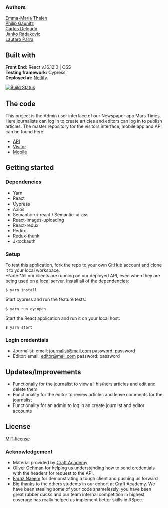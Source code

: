 ### Authors
[Emma-Maria Thalen](https://github.com/emtalen)  
[Philip Gaunitz](https://github.com/pgauntiz)  
[Carlos Delgado](https://github.com/Carltesio)  
[Janko Radakovic](https://github.com/MadFarmer101)  
[Lautaro Parra](https://github.com/dernathul) 

## Built with
**Front End:** React v.16.12.0 | CSS  
**Testing framework:** Cypress  
**Deployed at:** [Netlify](https://admin-marstimes.netlify.com/).

[![Build Status](https://semaphoreci.com/api/v1/carltesio/newsroom_3_client_admin/branches/dependabot-npm_and_yarn-jquery-3-5-0/badge.svg)](https://semaphoreci.com/carltesio/newsroom_3_client_admin)



## The code   
This project is the Admin user interface of our Newspaper app Mars Times. Here journalists can log in to create articles and editors can log in to publish articles. 
The master repository for the visitors interface, mobile app and API can be found here:
* [API](https://github.com/CraftAcademy/newsroom_3_api.git)
* [Visitor](https://github.com/CraftAcademy/newsroom_3_client_user.git)
* [Mobile](https://github.com/CraftAcademy/newsroom_3_mobile_app.git)

## Getting started
### Dependencies  
* Yarn
* React
* Cypress
* Axios
* Semantic-ui-react / Semantic-ui-css
* React-images-uploading
* React-redux
* Redux
* Redux-thunk
* J-tockauth

### Setup   
To test this application, fork the repo to your own GitHub account and clone it to your local workspace. </br>
*Note:*All our clients are running on our deployed API, even when they are being used on a local server. 
Install all of the dependencies:    
```
$ yarn install
```  
Start cypress and run the feature tests:  
```
$ yarn run cy:open
```
Start the React application and run it on your local host:
```
$ yarn start
```

### Login credentials
- Journalist: email: journalist@mail.com password: password
- Editor: email: editor@mail.com password: password

## Updates/Improvements   
- Functionaliy for the journalist to view all his/hers articles and edit and delete them
- Functionality for the editor to review articles and leave comments for the journalist
- Functionality for an admin to log in an create journlist and editor accounts

## License  
[MIT-license](https://en.wikipedia.org/wiki/MIT_License)

### Acknowledgement  
- Material provided by [Craft Academy](https://craftacademy.se)
- [Oliver Ochman](https://github.com/oliverochman/) for helping us understanding how to send credentials with the headers for request to the API. 
- [Faraz Naeem](https://github.com/faraznaeem) for demonstrating a tough client and pushing us forward
- Big thanks to the others students in our cohort at Craft Academy. We have been stealing some of your code shamelessly, you have been great rubber ducks and our team internal competition in highest coverage has really helped us implement better skills in RSpec. 
